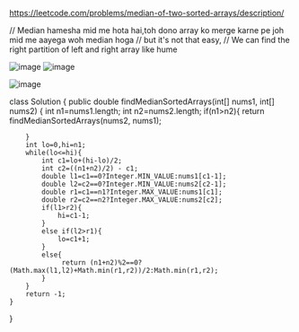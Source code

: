 https://leetcode.com/problems/median-of-two-sorted-arrays/description/

// Median hamesha mid me hota hai,toh dono array ko merge karne pe joh mid me aayega woh median hoga
// but it's not that easy, 
// We can find the right partition of left and right array like hume 

![image](https://github.com/dubeyadarsh/Revision/assets/75479397/13982853-48c7-40f1-b202-69525a85b917)
![image](https://github.com/dubeyadarsh/Revision/assets/75479397/766db6fa-be6b-4bf0-a42a-4c6fc7131959)

![image](https://github.com/dubeyadarsh/Revision/assets/75479397/9cda0ba9-5689-46e7-8168-d77463670cc9)


class Solution {
    public double findMedianSortedArrays(int[] nums1, int[] nums2) {
        int n1=nums1.length;
        int n2=nums2.length;
        if(n1>n2){
           return  findMedianSortedArrays(nums2, nums1);
                
        }
        int lo=0,hi=n1;
        while(lo<=hi){
            int c1=lo+(hi-lo)/2;
            int c2=((n1+n2)/2) - c1;
            double l1=c1==0?Integer.MIN_VALUE:nums1[c1-1];
            double l2=c2==0?Integer.MIN_VALUE:nums2[c2-1];
            double r1=c1==n1?Integer.MAX_VALUE:nums1[c1];
            double r2=c2==n2?Integer.MAX_VALUE:nums2[c2];
            if(l1>r2){
                hi=c1-1;
            }
            else if(l2>r1){
                lo=c1+1;
            }
            else{
                 return (n1+n2)%2==0?                           (Math.max(l1,l2)+Math.min(r1,r2))/2:Math.min(r1,r2);
            }
        }
        return -1;
    }
}
